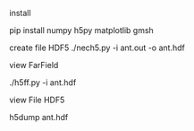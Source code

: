 install

pip install numpy h5py matplotlib gmsh

create file HDF5
./nech5.py -i ant.out -o ant.hdf


view FarField

./h5ff.py -i ant.hdf


view File HDF5

h5dump ant.hdf
